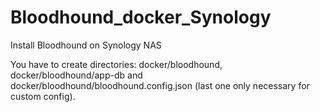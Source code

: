 # Bloodhound_docker_Synology
Install Bloodhound on Synology NAS

You have to create directories: docker/bloodhound, docker/bloodhound/app-db and docker/bloodhound/bloodhound.config.json (last one only necessary for custom config).

